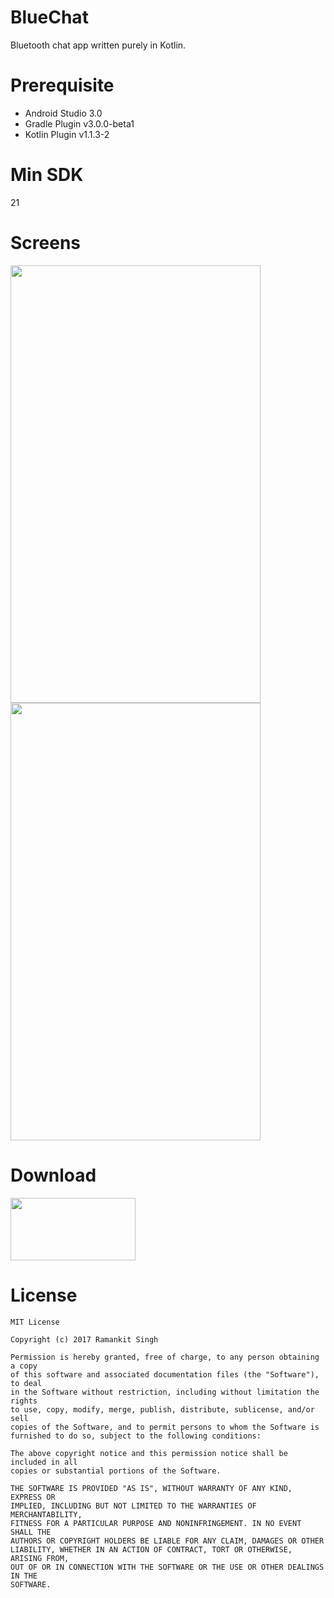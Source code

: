 # BlueChat
Bluetooth chat app written purely in Kotlin.

# Prerequisite

<ul>
<li>Android Studio 3.0</li>
<li>Gradle Plugin v3.0.0-beta1</li>
<li>Kotlin Plugin v1.1.3-2</li>
</ul>

# Min SDK
21

# Screens

<img src="https://github.com/webianks/BlueChat/blob/master/screens/screen_one.png" align="left" height="700" width="400" >
<img src="https://github.com/webianks/BlueChat/blob/master/screens/screen_two.png" height="700" width="400" >


# Download

<a href="https://github.com/webianks/BlueChat/raw/master/screens/app-debug.apk"><img src="https://github.com/webianks/BlueChat/blob/master/screens/download.png" height="100" width="200"></a>

# License

```
MIT License

Copyright (c) 2017 Ramankit Singh

Permission is hereby granted, free of charge, to any person obtaining a copy
of this software and associated documentation files (the "Software"), to deal
in the Software without restriction, including without limitation the rights
to use, copy, modify, merge, publish, distribute, sublicense, and/or sell
copies of the Software, and to permit persons to whom the Software is
furnished to do so, subject to the following conditions:

The above copyright notice and this permission notice shall be included in all
copies or substantial portions of the Software.

THE SOFTWARE IS PROVIDED "AS IS", WITHOUT WARRANTY OF ANY KIND, EXPRESS OR
IMPLIED, INCLUDING BUT NOT LIMITED TO THE WARRANTIES OF MERCHANTABILITY,
FITNESS FOR A PARTICULAR PURPOSE AND NONINFRINGEMENT. IN NO EVENT SHALL THE
AUTHORS OR COPYRIGHT HOLDERS BE LIABLE FOR ANY CLAIM, DAMAGES OR OTHER
LIABILITY, WHETHER IN AN ACTION OF CONTRACT, TORT OR OTHERWISE, ARISING FROM,
OUT OF OR IN CONNECTION WITH THE SOFTWARE OR THE USE OR OTHER DEALINGS IN THE
SOFTWARE.
```
